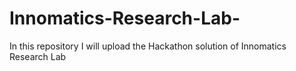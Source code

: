 # Innomatics-Research-Lab-
In this repository I will upload the Hackathon solution of Innomatics Research Lab
